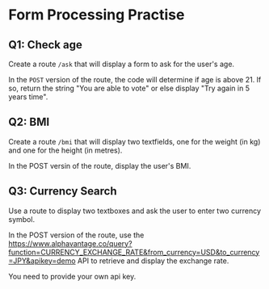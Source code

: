 # Form Processing Practise

## Q1: Check age
Create a route `/ask` that will display a form to ask for the user's age.

In the `POST` version of the route, the code will determine if age is above 21. If so, 
return the string "You are able to vote" or else display "Try again in 5 years time".

## Q2: BMI
Create a route `/bmi` that will display two textfields, one for the weight (in kg) and one for the height (in metres). 

In the POST versin of the route, display the user's BMI.

## Q3: Currency Search

Use a route to display two textboxes and ask the user to enter two currency symbol.

In the POST version of the route, use the https://www.alphavantage.co/query?function=CURRENCY_EXCHANGE_RATE&from_currency=USD&to_currency=JPY&apikey=demo API to
retrieve and display the exchange rate.

You need to provide your own api key.